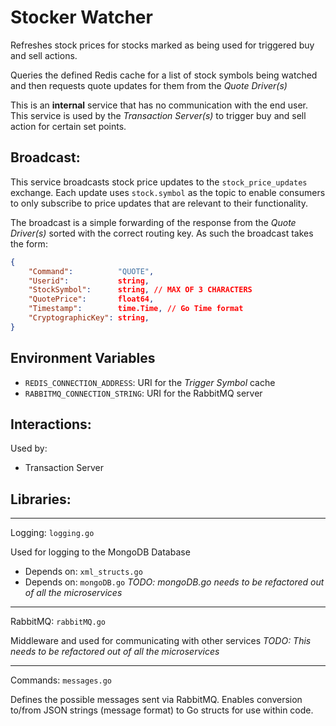 # Stocker Watcher

Refreshes stock prices for stocks marked as being used for triggered buy and sell actions.

Queries the defined Redis cache for a list of stock symbols being watched and then requests quote updates for them from the *Quote Driver(s)*

This is an **internal** service that has no communication with the end user. This service is used by the *Transaction Server(s)* to trigger buy and sell action for certain set points.

## Broadcast:

This service broadcasts stock price updates to the `stock_price_updates` exchange. Each update uses `stock.symbol` as the topic to enable consumers to only subscribe to price updates that are relevant to their functionality.

The broadcast is a simple forwarding of the response from the *Quote Driver(s)* sorted with the correct routing key. As such the broadcast takes the form:

```json
{
    "Command":          "QUOTE",
    "Userid":           string,
    "StockSymbol":      string, // MAX OF 3 CHARACTERS
    "QuotePrice":       float64,
    "Timestamp":        time.Time, // Go Time format
    "CryptographicKey": string,
}
```

## Environment Variables
- `REDIS_CONNECTION_ADDRESS`: URI for the *Trigger Symbol* cache
- `RABBITMQ_CONNECTION_STRING`: URI for the RabbitMQ server

## Interactions:
Used by:
- Transaction Server

## Libraries:
---
Logging: `logging.go`

Used for logging to the MongoDB Database
- Depends on: `xml_structs.go`
- Depends on: `mongoDB.go`
*TODO: mongoDB.go needs to be refactored out of all the microservices*

---
RabbitMQ: `rabbitMQ.go`

Middleware and used for communicating with other services
*TODO: This needs to be refactored out of all the microservices*

---
Commands: `messages.go`

Defines the possible messages sent via RabbitMQ. Enables conversion to/from JSON strings (message format) to Go structs for use within code.
